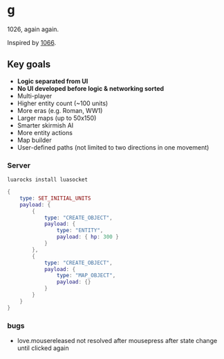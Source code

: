 # g

1026, again again.

Inspired by [1066](https://armorgames.com/play/4594/1066).

## Key goals

* __Logic separated from UI__
* __No UI developed before logic & networking sorted__
* Multi-player
* Higher entity count (~100 units)
* More eras (e.g. Roman, WW1)
* Larger maps (up to 50x150)
* Smarter skirmish AI
* More entity actions
* Map builder
* User-defined paths (not limited to two directions in one movement)

### Server
 
`luarocks install luasocket`
 
```lua
{
	type: SET_INITIAL_UNITS
	payload: {
		{
			type: "CREATE_OBJECT",
			payload: {
				type: "ENTITY",
				payload: { hp: 300 }
			}
		},
		{
			type: "CREATE_OBJECT",
			payload: {
				type: "MAP_OBJECT",
				payload: {}
			}
		}
	}
}
```


### bugs

* love.mousereleased not resolved after mousepress after state change until clicked again